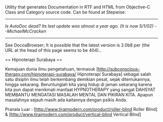 Utility that generates Documentation in RTF and HTML from Objective-C Class and Category source code.  Can be found at Stepwise:



----

*Is AutoDoc dead? Its last update was almost a year ago. (It is now 5/1/02) --MichaelMcCracken*

----

See DocoaBrowser; It is possible that the latest version is 2.0b8 per (the URL at the head of this page seems to be 404).. 


== Hipnoterapi Surabaya ==

Kemajuan dunia ilmu pengetahuan, termasuk [http://subconscious-therapy.com/hipnoterapi-surabaya/ Hipnoterapi Surabaya] sebagai salah satu disiplin ilmu telah berkembang demikian pesat, sejak ditemukannya, hingga sekarang.
Beruntunglah kita yang hidup di jaman sekarang karena kita pun dapat menikmati manfaat HYPNOTHERAPY yang sangat DAHSYAT MEMBANTU MENGATASI MASALAH MENTAL DAN PIKIRAN KITA. Apapun masalahnya sejauh masih ada kaitannya dengan psikis Anda.

Pranala Luar : [http://www.tiraimodern.com/product/roller-blind Roller Blind] & [http://www.tiraimodern.com/product/vertical-blind Vertical Blind]
